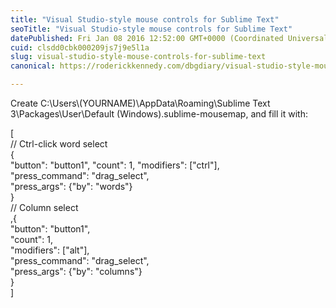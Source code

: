 ```yaml
---
title: "Visual Studio-style mouse controls for Sublime Text"
seoTitle: "Visual Studio-style mouse controls for Sublime Text"
datePublished: Fri Jan 08 2016 12:52:00 GMT+0000 (Coordinated Universal Time)
cuid: clsdd0cbk000209js7j9e5l1a
slug: visual-studio-style-mouse-controls-for-sublime-text
canonical: https://roderickkennedy.com/dbgdiary/visual-studio-style-mouse-controls-for-sublime-text

---
```


Create C:\\Users\\(YOURNAME)\\AppData\\Roaming\\Sublime Text 3\\Packages\\User\\Default (Windows).sublime-mousemap, and fill it with:

\[  
// Ctrl-click word select  
{  
"button": "button1", "count": 1, "modifiers": \["ctrl"\],  
"press\_command": "drag\_select",  
"press\_args": {"by": "words"}  
}  
// Column select  
,{  
"button": "button1",  
"count": 1,  
"modifiers": \["alt"\],  
"press\_command": "drag\_select",  
"press\_args": {"by": "columns"}  
}  
\]